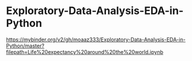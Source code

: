 # Exploratory-Data-Analysis-EDA-in-Python


https://mybinder.org/v2/gh/moaaz333/Exploratory-Data-Analysis-EDA-in-Python/master?filepath=Life%20expectancy%20around%20the%20world.ipynb
